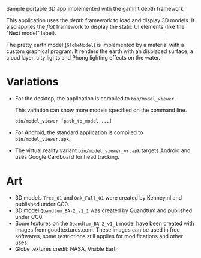 Sample portable 3D app implemented with the gamnit depth framework

This application uses the _depth_ framework to load and display 3D models.
It also applies the _flat_ framework to display the static UI elements (like the "Next model" label).

The pretty earth model (`GlobeModel`) is implemented by a material with a custom graphical program.
It renders the earth with an displaced surface, a cloud layer, city lights and Phong lighting effects on the water.

# Variations

* For the desktop, the application is compiled to `bin/model_viewer`.

	This variation can show more models specified on the command line.

	~~~
	bin/model_viewer [path_to_model ...]
	~~~

* For Android, the standard application is compiled to `bin/model_viewer.apk`.
* The virtual reality variant `bin/model_viewer_vr.apk` targets Android and uses Google Cardboard for head tracking.

# Art

* 3D models `Tree_01` and `Oak_Fall_01` were created by Kenney.nl and published under CC0.
* 3D model `Quandtum_BA-2_v1_1` was created by Quandtum and published under CC0.
* Some textures on the `Quandtum_BA-2_v1_1` model have been created with images from goodtextures.com.
  These images can be used in free softwares, some restrictions still applies for modifications and other uses.
* Globe textures credit: NASA, Visible Earth
